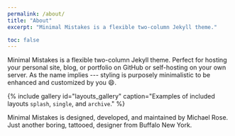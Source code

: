 ```yaml
---
permalink: /about/
title: "About"
excerpt: "Minimal Mistakes is a flexible two-column Jekyll theme."

toc: false
---
```


Minimal Mistakes is a flexible two-column Jekyll theme. Perfect for hosting your personal site, blog, or portfolio on GitHub or self-hosting on your own server. As the name implies --- styling is purposely minimalistic to be enhanced and customized by you :smile:.

{% include gallery id="layouts_gallery" caption="Examples of included layouts `splash`, `single`, and `archive`." %}


Minimal Mistakes is designed, developed, and maintained by Michael Rose. Just another boring, tattooed, designer from Buffalo New York.
